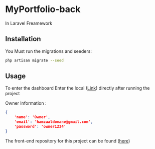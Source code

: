 # MyPortfolio-back
In Laravel Freamework

## Installation

You Must run the migrations and seeders:
```bash
php artisan migrate --seed
```

## Usage

To enter the dashboard
Enter the local ([Link](http://127.0.0.1:8000)) directly after running the project


Owner Information :
```json
{
    'name': 'Owner',
    'email': 'hamzaaldomane@gmail.com',
    'password': 'owner1234'
}
```
The front-end repository for this project can be found ([here](https://github.com/hamzaaldomane77/PortFolio-Fornt))
